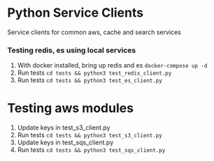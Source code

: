 # Python Service Clients

Service clients for common aws, cache and search services

### Testing redis, es using local services

1. With docker installed, bring up redis and es `docker-compose up -d`
1. Run tests `cd tests && python3 test_redis_client.py`
1. Run tests `cd tests && python3 test_es_client.py`


# Testing aws modules

1. Update keys in test_s3_client.py
1. Run tests `cd tests && python3 test_s3_client.py`
1. Update keys in test_sqs_client.py
1. Run tests `cd tests && python3 test_sqs_client.py`
